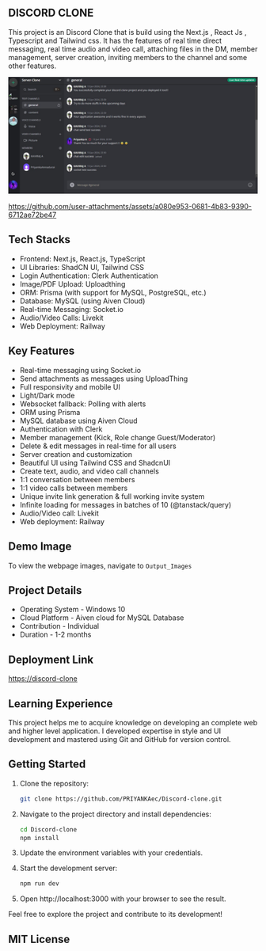 ## DISCORD CLONE

This project is an Discord Clone that is build using the Next.js , React Js , Typescript and Tailwind css. It has the features of real time direct messaging, real time audio and video call, attaching files in the DM, member management, server creation, inviting members to the channel and some other features.

![MasterHead](https://github.com/PRIYANKAec/Discord-clone/blob/main/Output_Images/RealTime%20Chat.jpeg)

https://github.com/user-attachments/assets/a080e953-0681-4b83-9390-6712ae72be47

## Tech Stacks
- Frontend: Next.js, React.js, TypeScript
- UI Libraries: ShadCN UI, Tailwind CSS
- Login Authentication: Clerk Authentication
- Image/PDF Upload: Uploadthing
- ORM: Prisma (with support for MySQL, PostgreSQL, etc.)
- Database: MySQL (using Aiven Cloud)
- Real-time Messaging: Socket.io
- Audio/Video Calls: Livekit
- Web Deployment: Railway

## Key Features 

- Real-time messaging using Socket.io
- Send attachments as messages using UploadThing 
- Full responsivity and mobile UI 
- Light/Dark mode 
- Websocket fallback: Polling with alerts 
- ORM using Prisma 
- MySQL database using Aiven Cloud 
- Authentication with Clerk 
- Member management (Kick, Role change Guest/Moderator) 
- Delete & edit messages in real-time for all users 
- Server creation and customization 
- Beautiful UI using Tailwind CSS and ShadcnUI 
- Create text, audio, and video call channels 
- 1:1 conversation between members 
- 1:1 video calls between members 
- Unique invite link generation & full working invite system 
- Infinite loading for messages in batches of 10 (@tanstack/query) 
- Audio/Video call: Livekit 
- Web deployment: Railway 

## Demo Image

To view the webpage images, navigate to ```Output_Images ``` 

## Project Details
- Operating System - Windows 10
- Cloud Platform - Aiven cloud for MySQL Database
- Contribution - Individual
- Duration - 1-2 months

## Deployment Link

[https://discord-clone](https://discord-clone-xi-one.vercel.app/)

## Learning Experience

This project helps me to acquire knowledge on developing an complete web and higher level application. I developed expertise in style and UI development and mastered using Git and GitHub for version control.

## Getting Started

1. Clone the repository:
   ```bash
   git clone https://github.com/PRIYANKAec/Discord-clone.git
   ```
2. Navigate to the project directory and install dependencies:

    ```bash
    cd Discord-clone
    npm install
    ```

3. Update the environment variables with your credentials.

4. Start the development server:

    ```bash
    npm run dev
    ```
5. Open http://localhost:3000 with your browser to see the result.

Feel free to explore the project and contribute to its development!


## MIT License
